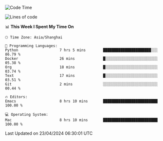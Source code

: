 <!--START_SECTION:waka-->
![Code Time](http://img.shields.io/badge/Code%20Time-1%2C915%20hrs%2014%20mins-blue)

![Lines of code](https://img.shields.io/badge/From%20Hello%20World%20I%27ve%20Written-305.9%20thousand%20lines%20of%20code-blue)

📊 **This Week I Spent My Time On** 

```text
🕑︎ Time Zone: Asia/Shanghai

💬 Programming Languages: 
Python                   7 hrs 5 mins        ██████████████████████░░░   86.79 % 
Docker                   26 mins             █░░░░░░░░░░░░░░░░░░░░░░░░   05.38 % 
Org                      18 mins             █░░░░░░░░░░░░░░░░░░░░░░░░   03.74 % 
Text                     17 mins             █░░░░░░░░░░░░░░░░░░░░░░░░   03.51 % 
Git                      2 mins              ░░░░░░░░░░░░░░░░░░░░░░░░░   00.44 % 

🔥 Editors: 
Emacs                    8 hrs 10 mins       █████████████████████████   100.00 % 

💻 Operating System: 
Mac                      8 hrs 10 mins       █████████████████████████   100.00 % 
```


 Last Updated on 23/04/2024 06:30:01 UTC
<!--END_SECTION:waka-->
